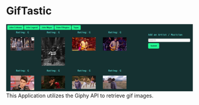 # GifTastic
![Project Screenshot](https://github.com/RicardoJavierFernandez/GifTastic/blob/master/assets/images/PageScreenshot.PNG)
This Application utilizes the Giphy API to retrieve gif images. 
